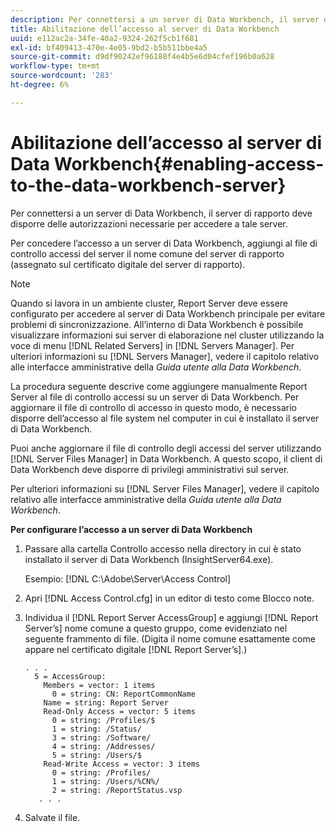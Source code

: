 ```yaml
---
description: Per connettersi a un server di Data Workbench, il server di rapporto deve disporre delle autorizzazioni necessarie per accedere a tale server.
title: Abilitazione dell’accesso al server di Data Workbench
uuid: e112ac2a-34fe-40a2-9324-262f5cb1f681
exl-id: bf409413-470e-4e05-9bd2-b5b511bbe4a5
source-git-commit: d9df90242ef96188f4e4b5e6d04cfef196b0a628
workflow-type: tm+mt
source-wordcount: '283'
ht-degree: 6%

---
```


# Abilitazione dell’accesso al server di Data Workbench{#enabling-access-to-the-data-workbench-server}

Per connettersi a un server di Data Workbench, il server di rapporto deve disporre delle autorizzazioni necessarie per accedere a tale server.

Per concedere l’accesso a un server di Data Workbench, aggiungi al file di controllo accessi del server il nome comune del server di rapporto (assegnato sul certificato digitale del server di rapporto).

>[!NOTE]
>
>Quando si lavora in un ambiente cluster, Report Server deve essere configurato per accedere al server di Data Workbench principale per evitare problemi di sincronizzazione. All’interno di Data Workbench è possibile visualizzare informazioni sui server di elaborazione nel cluster utilizzando la voce di menu [!DNL Related Servers] in [!DNL Servers Manager]. Per ulteriori informazioni su [!DNL Servers Manager], vedere il capitolo relativo alle interfacce amministrative della *Guida utente alla Data Workbench*.

La procedura seguente descrive come aggiungere manualmente Report Server al file di controllo accessi su un server di Data Workbench. Per aggiornare il file di controllo di accesso in questo modo, è necessario disporre dell’accesso al file system nel computer in cui è installato il server di Data Workbench.

Puoi anche aggiornare il file di controllo degli accessi del server utilizzando [!DNL Server Files Manager] in Data Workbench. A questo scopo, il client di Data Workbench deve disporre di privilegi amministrativi sul server.

Per ulteriori informazioni su [!DNL Server Files Manager], vedere il capitolo relativo alle interfacce amministrative della *Guida utente alla Data Workbench*.

**Per configurare l’accesso a un server di Data Workbench**

1. Passare alla cartella Controllo accesso nella directory in cui è stato installato il server di Data Workbench (InsightServer64.exe).

   Esempio: [!DNL C:\Adobe\Server\Access Control]

1. Apri [!DNL Access Control.cfg] in un editor di testo come Blocco note.
1. Individua il [!DNL Report Server AccessGroup] e aggiungi [!DNL Report Server’s] nome comune a questo gruppo, come evidenziato nel seguente frammento di file. (Digita il nome comune esattamente come appare nel certificato digitale [!DNL Report Server’s].)

   ```
   . . .
     5 = AccessGroup: 
       Members = vector: 1 items
         0 = string: CN: ReportCommonName
       Name = string: Report Server
       Read-Only Access = vector: 5 items
         0 = string: /Profiles/$
         1 = string: /Status/
         3 = string: /Software/
         4 = string: /Addresses/
         5 = string: /Users/$
       Read-Write Access = vector: 3 items
         0 = string: /Profiles/
         1 = string: /Users/%CN%/
         2 = string: /ReportStatus.vsp
      . . .
   ```

1. Salvate il file.
